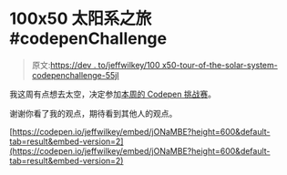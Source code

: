# 100x50 太阳系之旅#codepenChallenge

> 原文:[https://dev . to/jeffwilkey/100 x50-tour-of-the-solar-system-codepenchallenge-55jl](https://dev.to/jeffwilkey/100x50-tour-of-the-solar-system-codepenchallenge-55jl)

我这周有点想去太空，决定参加[本周的 Codepen 挑战赛](https://codepen.io/challenges/2019/september/)。

谢谢你看了我的观点，期待看到其他人的观点。

[https://codepen.io/jeffwilkey/embed/jONaMBE?height=600&default-tab=result&embed-version=2](https://codepen.io/jeffwilkey/embed/jONaMBE?height=600&default-tab=result&embed-version=2)